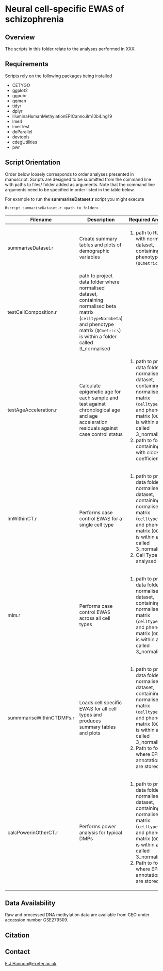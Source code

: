 # Neural cell-specific EWAS of schizophrenia   

## Overview

The scripts in this folder relate to the analyses performed in XXX. 

## Requirements

Scripts rely on the following packages being installed

* CETYGO
* ggplot2
* ggpubr
* qqman
* tidyr
* dplyr
* IlluminaHumanMethylationEPICanno.ilm10b4.hg19
* lme4
* lmerTest
* doParallel
* devtools
* cdegUtilities
* pwr

## Script Orientation

Order below loosely corresponds to order analyses presented in manuscript. Scripts are designed to be submitted from the command line with paths to files/ folder added as arguments. Note that the command line arguments need to be specified in order listed in the table below. 

For example to run the **summariseDataset.r** script you might execute

` Rscript summariseDataset.r <path to folder> `

| Filename | Description | Required Arguments | 
| --- | ----------- | ----------- |
| summariseDataset.r | Create summary tables and plots of demographic variables | <ol><li> path to RDS file with normalised dataset, containing  phenotype matrix (`QCmetrics`) </ol></li> |
| testCellComposition.r | path to project data folder where normalised dataset, containing  normalised beta matrix (`celltypeNormbeta`) and phenotype matrix (`QCmetrics`) is within a folder called 3_normalised </ol></li> |
| testAgeAcceleration.r | Calculate epigenetic age for each sample and test against chronological age and age acceleration residuals against case control status | <ol><li> path to project data folder where normalised dataset, containing  normalised beta matrix (`celltypeNormbeta`) and phenotype matrix (`QCmetrics`) is within a folder called 3_normalised </li><li> path to folder containing cs files with clock coefficients </ol></li> |
| lmWithinCT.r | Performs case control EWAS for a single cell type | <ol><li> path to project data folder where normalised dataset, containing  normalised beta matrix (`celltypeNormbeta`) and phenotype matrix (`QCmetrics`) is within a folder called 3_normalised </li><li> Cell Type to be analysed </ol></li>  |
| mlm.r | Performs case control EWAS across all cell types | <ol><li> path to project data folder where normalised dataset, containing  normalised beta matrix (`celltypeNormbeta`) and phenotype matrix (`QCmetrics`) is within a folder called 3_normalised </ol></li>  |
| summmariseWithinCTDMPs.r | Loads cell specific EWAS for all cell types and produces summary tables and plots | <ol><li> path to project data folder where normalised dataset, containing  normalised beta matrix (`celltypeNormbeta`) and phenotype matrix (`QCmetrics`) is within a folder called 3_normalised </li><li> Path to folder where EPIC annotation files are stored </ol></li>  |
| calcPowerinOtherCT.r | Performs power analysis for typical DMPs | <ol><li> path to project data folder where normalised dataset, containing  normalised beta matrix (`celltypeNormbeta`) and phenotype matrix (`QCmetrics`) is within a folder called 3_normalised </li><li> Path to folder where EPIC annotation files are stored </ol></li>  |


## Data Availability

Raw and processed DNA methylation data are available from GEO under accession number GSE279509. 

## Citation

## Contact

<E.J.Hannon@exeter.ac.uk>
